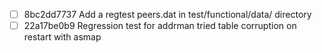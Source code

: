 - [ ] 8bc2dd7737 Add a regtest peers.dat in test/functional/data/ directory
- [ ] 22a17be0b9 Regression test for addrman tried table corruption on restart with asmap